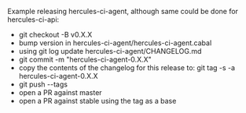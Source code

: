 Example releasing hercules-ci-agent, although same could be done for hercules-ci-api:

- git checkout -B v0.X.X
- bump version in hercules-ci-agent/hercules-ci-agent.cabal
- using git log update hercules-ci-agent/CHANGELOG.md
- git commit -m "hercules-ci-agent-0.X.X"
- copy the contents of the changelog for this release to: git tag -s -a hercules-ci-agent-0.X.X
- git push --tags
- open a PR against master
- open a PR against stable using the tag as a base
